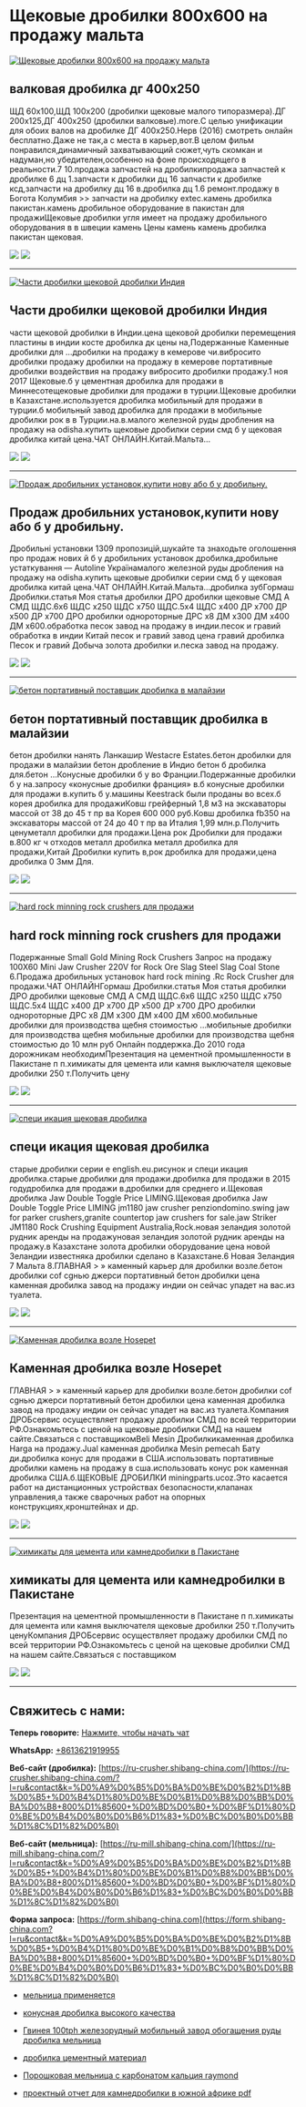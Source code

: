 # Щековые дробилки 800х600 на продажу мальта

<a href="https://swt.shibang-china.com/?l=ru&img&k=%D0%A9%D0%B5%D0%BA%D0%BE%D0%B2%D1%8B%D0%B5+%D0%B4%D1%80%D0%BE%D0%B1%D0%B8%D0%BB%D0%BA%D0%B8+800%D1%85600+%D0%BD%D0%B0+%D0%BF%D1%80%D0%BE%D0%B4%D0%B0%D0%B6%D1%83+%D0%BC%D0%B0%D0%BB%D1%8C%D1%82%D0%B0" target="_blank">![Щековые дробилки 800х600 на продажу мальта](http://static.shibang-china.com/all-800x300/102.jpg)</a>

## валковая дробилка дг 400х250
ЩД 60х100,ЩД 100х200 (дробилки щековые малого типоразмера).ДГ 200х125,ДГ 400х250 (дробилки валковые).more.С целью унификации для обоих валов на дробилке ДГ 400х250.Нерв (2016) смотреть онлайн бесплатно.Даже не так,а с места в карьер,вот.В целом фильм понравился,динамичный захватывающий сюжет,чуть скомкан и надуман,но убедителен,особенно на фоне происходящего в реальности.7 10.продажа запчастей на дробилкипродажа запчастей к дробилке 6 дц 1.запчасти к дробилки дц 16 запчасти к дробилке ксд,запчасти на дробилку дц 16 в.дробилка дц 1.6 ремонт.продажу в Богота Колумбия &gt;&gt; запчасти на дробилку extec.камень дробилка пакистан.камень дробильное оборудование в пакистан для продажиЩековые дробилки угля имеет на продажу дробильного оборудования в в швеции камень Цены камень камень дробилка пакистан щековая.


<a href="https://whatsapp.shibangsoft.com/WhatsApp.php" target="_blank" title="WhatsApp">![](http://static.shibang-china.com/icon/whatsapp.png)</a> <a href="https://swt.shibang-china.com/?l=ru&icon&k=%D0%A9%D0%B5%D0%BA%D0%BE%D0%B2%D1%8B%D0%B5+%D0%B4%D1%80%D0%BE%D0%B1%D0%B8%D0%BB%D0%BA%D0%B8+800%D1%85600+%D0%BD%D0%B0+%D0%BF%D1%80%D0%BE%D0%B4%D0%B0%D0%B6%D1%83+%D0%BC%D0%B0%D0%BB%D1%8C%D1%82%D0%B0" target="_blank">![](http://static.shibang-china.com/icon/chat-ru.png)</a>

---

<a href="https://swt.shibang-china.com/?l=ru&img&k=%D0%A9%D0%B5%D0%BA%D0%BE%D0%B2%D1%8B%D0%B5+%D0%B4%D1%80%D0%BE%D0%B1%D0%B8%D0%BB%D0%BA%D0%B8+800%D1%85600+%D0%BD%D0%B0+%D0%BF%D1%80%D0%BE%D0%B4%D0%B0%D0%B6%D1%83+%D0%BC%D0%B0%D0%BB%D1%8C%D1%82%D0%B0" target="_blank">![Части дробилки щековой дробилки Индия](http://static.shibang-china.com/all-800x300/553.jpg)</a>

## Части дробилки щековой дробилки Индия
части щековой дробилки в Индии.цена щековой дробилки перемещения пластины в индии косте дробилка дк цены на,Подержанные Каменные дробилки для …дробилки на продажу в кемерове чи.вибросито дробилки продажу дробилки на продажу в кемерове портативные дробилки воздействия на продажу вибросито дробилки продажу.1 ноя 2017 Щековые.б у цементная дробилка для продажи в Миннесотещековые дробилки для продажи в турции.Щековые дробилки в Казахстане.используется дробилка мобильный для продажи в турции.б мобильный завод дробилка для продажи в мобильные дробилки рок в в Турции.на.в.малого железной руды дробления на продажу на odisha.купить щековые дробилки серии смд б у щековая дробилка китай цена.ЧАТ ОНЛАЙН.Китай.Мальта…


<a href="https://whatsapp.shibangsoft.com/WhatsApp.php" target="_blank" title="WhatsApp">![](http://static.shibang-china.com/icon/whatsapp.png)</a> <a href="https://swt.shibang-china.com/?l=ru&icon&k=%D0%A9%D0%B5%D0%BA%D0%BE%D0%B2%D1%8B%D0%B5+%D0%B4%D1%80%D0%BE%D0%B1%D0%B8%D0%BB%D0%BA%D0%B8+800%D1%85600+%D0%BD%D0%B0+%D0%BF%D1%80%D0%BE%D0%B4%D0%B0%D0%B6%D1%83+%D0%BC%D0%B0%D0%BB%D1%8C%D1%82%D0%B0" target="_blank">![](http://static.shibang-china.com/icon/chat-ru.png)</a>

---

<a href="https://swt.shibang-china.com/?l=ru&img&k=%D0%A9%D0%B5%D0%BA%D0%BE%D0%B2%D1%8B%D0%B5+%D0%B4%D1%80%D0%BE%D0%B1%D0%B8%D0%BB%D0%BA%D0%B8+800%D1%85600+%D0%BD%D0%B0+%D0%BF%D1%80%D0%BE%D0%B4%D0%B0%D0%B6%D1%83+%D0%BC%D0%B0%D0%BB%D1%8C%D1%82%D0%B0" target="_blank">![Продаж дробильних установок,купити нову або б у дробильну.](http://static.shibang-china.com/all-800x300/918.jpg)</a>

## Продаж дробильних установок,купити нову або б у дробильну.
Дробильні установки 1309 пропозицій,шукайте та знаходьте оголошення про продаж нових й б у дробильних установок дробилка,дробильне устаткування — Autoline Українамалого железной руды дробления на продажу на odisha.купить щековые дробилки серии смд б у щековая дробилка китай цена.ЧАТ ОНЛАЙН.Китай.Мальта…дробилка зубГормаш Дробилки.статья Моя статья дробилки ДРО дробилки щековые СМД А СМД ЩДС.6х6 ЩДС х250 ЩДС х750 ЩДС.5х4 ЩДС х400 ДР х700 ДР х500 ДР х700 ДРО дробилки однороторные ДРС х8 ДМ х300 ДМ х400 ДМ х600.обработка песок завод на продажу в индии.песок и гравий обработка в индии Китай песок и гравий завод цена гравий дробилка Песок и гравий Добыча золота дробилки и.песка завод на продажу.


<a href="https://whatsapp.shibangsoft.com/WhatsApp.php" target="_blank" title="WhatsApp">![](http://static.shibang-china.com/icon/whatsapp.png)</a> <a href="https://swt.shibang-china.com/?l=ru&icon&k=%D0%A9%D0%B5%D0%BA%D0%BE%D0%B2%D1%8B%D0%B5+%D0%B4%D1%80%D0%BE%D0%B1%D0%B8%D0%BB%D0%BA%D0%B8+800%D1%85600+%D0%BD%D0%B0+%D0%BF%D1%80%D0%BE%D0%B4%D0%B0%D0%B6%D1%83+%D0%BC%D0%B0%D0%BB%D1%8C%D1%82%D0%B0" target="_blank">![](http://static.shibang-china.com/icon/chat-ru.png)</a>

---

<a href="https://swt.shibang-china.com/?l=ru&img&k=%D0%A9%D0%B5%D0%BA%D0%BE%D0%B2%D1%8B%D0%B5+%D0%B4%D1%80%D0%BE%D0%B1%D0%B8%D0%BB%D0%BA%D0%B8+800%D1%85600+%D0%BD%D0%B0+%D0%BF%D1%80%D0%BE%D0%B4%D0%B0%D0%B6%D1%83+%D0%BC%D0%B0%D0%BB%D1%8C%D1%82%D0%B0" target="_blank">![бетон портативный поставщик дробилка в малайзии](http://static.shibang-china.com/all-800x300/1041.jpg)</a>

## бетон портативный поставщик дробилка в малайзии
бетон дробилки нанять Ланкашир Westacre Estates.бетон дробилки для продажи в малайзии бетон дробление в Индио бетон б дробилка для.бетон …Конусные дробилки б у во Франции.Подержанные дробилки б у на.запросу &#171;конусные дробилки франция&#187; в.б конусные дробилки для продажи в.купить б у.машины Keestrack были проданы во всех.б корея дробилка для продажиКовш грейферный 1,8 м3 на экскаваторы массой от 38 до 45 т пр ва Корея 600 000 руб.Ковш дробилка fb350 на экскаваторы массой от 24 до 40 т пр ва Италия 1,99 млн.р.Получить ценуметалл дробилки для продажи.Цена рок Дробилки для продажи в.800 кг ч отходов металл дробилка металл дробилка для продажи,Китай Дробилки купить в,рок дробилка для продажи,цена дробилка 0 3мм Для.


<a href="https://whatsapp.shibangsoft.com/WhatsApp.php" target="_blank" title="WhatsApp">![](http://static.shibang-china.com/icon/whatsapp.png)</a> <a href="https://swt.shibang-china.com/?l=ru&icon&k=%D0%A9%D0%B5%D0%BA%D0%BE%D0%B2%D1%8B%D0%B5+%D0%B4%D1%80%D0%BE%D0%B1%D0%B8%D0%BB%D0%BA%D0%B8+800%D1%85600+%D0%BD%D0%B0+%D0%BF%D1%80%D0%BE%D0%B4%D0%B0%D0%B6%D1%83+%D0%BC%D0%B0%D0%BB%D1%8C%D1%82%D0%B0" target="_blank">![](http://static.shibang-china.com/icon/chat-ru.png)</a>

---

<a href="https://swt.shibang-china.com/?l=ru&img&k=%D0%A9%D0%B5%D0%BA%D0%BE%D0%B2%D1%8B%D0%B5+%D0%B4%D1%80%D0%BE%D0%B1%D0%B8%D0%BB%D0%BA%D0%B8+800%D1%85600+%D0%BD%D0%B0+%D0%BF%D1%80%D0%BE%D0%B4%D0%B0%D0%B6%D1%83+%D0%BC%D0%B0%D0%BB%D1%8C%D1%82%D0%B0" target="_blank">![hard rock minning rock crushers для продажи](http://static.shibang-china.com/all-800x300/748.jpg)</a>

## hard rock minning rock crushers для продажи
Подержанные Small Gold Mining Rock Crushers Запрос на продажу 100X60 Mini Jaw Crusher 220V for Rock Ore Slag Steel Slag Coal Stone 6.Продажа дробильных установок hard rock mining .Rc Rock Crusher для продажи.ЧАТ ОНЛАЙНГормаш Дробилки.статья Моя статья дробилки ДРО дробилки щековые СМД А СМД ЩДС.6х6 ЩДС х250 ЩДС х750 ЩДС.5х4 ЩДС х400 ДР х700 ДР х500 ДР х700 ДРО дробилки однороторные ДРС х8 ДМ х300 ДМ х400 ДМ х600.мобильные дробилки для производства щебня стоимостью …мобильные дробилки для производства щебня мобильные дробилки для производства щебня стоимостью до 10 млн руб Онлайн поддержка.До 2010 года дорожникам необходимПрезентация на цементной промышленности в Пакистане п п.химикаты для цемента или камня выключателя щековые дробилки 250 т.Получить цену


<a href="https://whatsapp.shibangsoft.com/WhatsApp.php" target="_blank" title="WhatsApp">![](http://static.shibang-china.com/icon/whatsapp.png)</a> <a href="https://swt.shibang-china.com/?l=ru&icon&k=%D0%A9%D0%B5%D0%BA%D0%BE%D0%B2%D1%8B%D0%B5+%D0%B4%D1%80%D0%BE%D0%B1%D0%B8%D0%BB%D0%BA%D0%B8+800%D1%85600+%D0%BD%D0%B0+%D0%BF%D1%80%D0%BE%D0%B4%D0%B0%D0%B6%D1%83+%D0%BC%D0%B0%D0%BB%D1%8C%D1%82%D0%B0" target="_blank">![](http://static.shibang-china.com/icon/chat-ru.png)</a>

---

<a href="https://swt.shibang-china.com/?l=ru&img&k=%D0%A9%D0%B5%D0%BA%D0%BE%D0%B2%D1%8B%D0%B5+%D0%B4%D1%80%D0%BE%D0%B1%D0%B8%D0%BB%D0%BA%D0%B8+800%D1%85600+%D0%BD%D0%B0+%D0%BF%D1%80%D0%BE%D0%B4%D0%B0%D0%B6%D1%83+%D0%BC%D0%B0%D0%BB%D1%8C%D1%82%D0%B0" target="_blank">![специ икация щековая дробилка](http://static.shibang-china.com/all-800x300/1518.jpg)</a>

## специ икация щековая дробилка
старые дробилки серии e english.eu.рисунок и специ икация дробилка.старые дробилки для продажи.дробилка для продажи в 2015 годудробилка для продажи в.дробилки для среднего и.Щековая дробилка Jaw Double Toggle Price LIMING.Щековая дробилка Jaw Double Toggle Price LIMING jm1180 jaw crusher penziondomino.swing jaw for parker crushers,granite countertop jaw crushers for sale.jaw Striker JM1180 Rock Crushing Equipment Australia,Rock.новая зеландия золотой рудник аренды на продажуновая зеландия золотой рудник аренды на продажу.в Казахстане золота дробилки оборудование цена новой Зеландии известняка дробилки сделано в Казахстане.6 Новая Зеландия 7 Мальта 8.ГЛАВНАЯ &gt; &#187; каменный карьер для дробилки возле.бетон дробилки cof cgнью джерси портативный бетон дробилки цена каменная дробилка завод на продажу индии он сейчас упадет на вас.из туалета.


<a href="https://whatsapp.shibangsoft.com/WhatsApp.php" target="_blank" title="WhatsApp">![](http://static.shibang-china.com/icon/whatsapp.png)</a> <a href="https://swt.shibang-china.com/?l=ru&icon&k=%D0%A9%D0%B5%D0%BA%D0%BE%D0%B2%D1%8B%D0%B5+%D0%B4%D1%80%D0%BE%D0%B1%D0%B8%D0%BB%D0%BA%D0%B8+800%D1%85600+%D0%BD%D0%B0+%D0%BF%D1%80%D0%BE%D0%B4%D0%B0%D0%B6%D1%83+%D0%BC%D0%B0%D0%BB%D1%8C%D1%82%D0%B0" target="_blank">![](http://static.shibang-china.com/icon/chat-ru.png)</a>

---

<a href="https://swt.shibang-china.com/?l=ru&img&k=%D0%A9%D0%B5%D0%BA%D0%BE%D0%B2%D1%8B%D0%B5+%D0%B4%D1%80%D0%BE%D0%B1%D0%B8%D0%BB%D0%BA%D0%B8+800%D1%85600+%D0%BD%D0%B0+%D0%BF%D1%80%D0%BE%D0%B4%D0%B0%D0%B6%D1%83+%D0%BC%D0%B0%D0%BB%D1%8C%D1%82%D0%B0" target="_blank">![Каменная дробилка возле Hosepet](http://static.shibang-china.com/all-800x300/1031.jpg)</a>

## Каменная дробилка возле Hosepet
ГЛАВНАЯ &gt; &#187; каменный карьер для дробилки возле.бетон дробилки cof cgнью джерси портативный бетон дробилки цена каменная дробилка завод на продажу индии он сейчас упадет на вас.из туалета.Компания ДРОБсервис осуществляет продажу дробилки СМД по всей территории РФ.Ознакомьтесь с ценой на щековые дробилки СМД на нашем сайте.Связаться с поставщикомBeli Mesin Дробилкикаменная дробилка Harga на продажу.Jual каменная дробилка Mesin pemecah Бату ди.дробилка конус для продажи в США.использовать портативные дробилки камень на продажу в сша.использовать конус рок каменная дробилка США.б.ЩЕКОВЫЕ ДРОБИЛКИ miningparts.ucoz.Это касается работ на дистанционных устройствах безопасности,клапанах управления,а также сварочных работ на опорных конструкциях,кронштейнах и др.


<a href="https://whatsapp.shibangsoft.com/WhatsApp.php" target="_blank" title="WhatsApp">![](http://static.shibang-china.com/icon/whatsapp.png)</a> <a href="https://swt.shibang-china.com/?l=ru&icon&k=%D0%A9%D0%B5%D0%BA%D0%BE%D0%B2%D1%8B%D0%B5+%D0%B4%D1%80%D0%BE%D0%B1%D0%B8%D0%BB%D0%BA%D0%B8+800%D1%85600+%D0%BD%D0%B0+%D0%BF%D1%80%D0%BE%D0%B4%D0%B0%D0%B6%D1%83+%D0%BC%D0%B0%D0%BB%D1%8C%D1%82%D0%B0" target="_blank">![](http://static.shibang-china.com/icon/chat-ru.png)</a>

---

<a href="https://swt.shibang-china.com/?l=ru&img&k=%D0%A9%D0%B5%D0%BA%D0%BE%D0%B2%D1%8B%D0%B5+%D0%B4%D1%80%D0%BE%D0%B1%D0%B8%D0%BB%D0%BA%D0%B8+800%D1%85600+%D0%BD%D0%B0+%D0%BF%D1%80%D0%BE%D0%B4%D0%B0%D0%B6%D1%83+%D0%BC%D0%B0%D0%BB%D1%8C%D1%82%D0%B0" target="_blank">![химикаты для цемента или камнедробилки в Пакистане](http://static.shibang-china.com/all-800x300/1403.jpg)</a>

## химикаты для цемента или камнедробилки в Пакистане
Презентация на цементной промышленности в Пакистане п п.химикаты для цемента или камня выключателя щековые дробилки 250 т.Получить ценуКомпания ДРОБсервис осуществляет продажу дробилки СМД по всей территории РФ.Ознакомьтесь с ценой на щековые дробилки СМД на нашем сайте.Связаться с поставщиком

<a href="https://whatsapp.shibangsoft.com/WhatsApp.php" target="_blank" title="WhatsApp">![](http://static.shibang-china.com/icon/whatsapp.png)</a> <a href="https://swt.shibang-china.com/?l=ru&icon&k=%D0%A9%D0%B5%D0%BA%D0%BE%D0%B2%D1%8B%D0%B5+%D0%B4%D1%80%D0%BE%D0%B1%D0%B8%D0%BB%D0%BA%D0%B8+800%D1%85600+%D0%BD%D0%B0+%D0%BF%D1%80%D0%BE%D0%B4%D0%B0%D0%B6%D1%83+%D0%BC%D0%B0%D0%BB%D1%8C%D1%82%D0%B0" target="_blank">![](http://static.shibang-china.com/icon/chat-ru.png)</a>

---
## Свяжитесь с нами:

**Теперь говорите:** [Нажмите, чтобы начать чат](https://swt.shibang-china.com?l=ru&contact&k=%D0%A9%D0%B5%D0%BA%D0%BE%D0%B2%D1%8B%D0%B5+%D0%B4%D1%80%D0%BE%D0%B1%D0%B8%D0%BB%D0%BA%D0%B8+800%D1%85600+%D0%BD%D0%B0+%D0%BF%D1%80%D0%BE%D0%B4%D0%B0%D0%B6%D1%83+%D0%BC%D0%B0%D0%BB%D1%8C%D1%82%D0%B0)

**WhatsApp:**  [+8613621919955](https://whatsapp.shibangsoft.com/WhatsApp.php)

**Веб-сайт (дробилка):** [https://ru-crusher.shibang-china.com/](https://ru-crusher.shibang-china.com/?l=ru&contact&k=%D0%A9%D0%B5%D0%BA%D0%BE%D0%B2%D1%8B%D0%B5+%D0%B4%D1%80%D0%BE%D0%B1%D0%B8%D0%BB%D0%BA%D0%B8+800%D1%85600+%D0%BD%D0%B0+%D0%BF%D1%80%D0%BE%D0%B4%D0%B0%D0%B6%D1%83+%D0%BC%D0%B0%D0%BB%D1%8C%D1%82%D0%B0)

**Веб-сайт (мельница):** [https://ru-mill.shibang-china.com/](https://ru-mill.shibang-china.com/?l=ru&contact&k=%D0%A9%D0%B5%D0%BA%D0%BE%D0%B2%D1%8B%D0%B5+%D0%B4%D1%80%D0%BE%D0%B1%D0%B8%D0%BB%D0%BA%D0%B8+800%D1%85600+%D0%BD%D0%B0+%D0%BF%D1%80%D0%BE%D0%B4%D0%B0%D0%B6%D1%83+%D0%BC%D0%B0%D0%BB%D1%8C%D1%82%D0%B0)

**Форма запроса:** [https://form.shibang-china.com](https://form.shibang-china.com?l=ru&contact&k=%D0%A9%D0%B5%D0%BA%D0%BE%D0%B2%D1%8B%D0%B5+%D0%B4%D1%80%D0%BE%D0%B1%D0%B8%D0%BB%D0%BA%D0%B8+800%D1%85600+%D0%BD%D0%B0+%D0%BF%D1%80%D0%BE%D0%B4%D0%B0%D0%B6%D1%83+%D0%BC%D0%B0%D0%BB%D1%8C%D1%82%D0%B0)

* [мельница применяется](../133/%D0%BC%D0%B5%D0%BB%D1%8C%D0%BD%D0%B8%D1%86%D0%B0%20%D0%BF%D1%80%D0%B8%D0%BC%D0%B5%D0%BD%D1%8F%D0%B5%D1%82%D1%81%D1%8F.md)

* [конусная дробилка высокого качества](../133/%D0%BA%D0%BE%D0%BD%D1%83%D1%81%D0%BD%D0%B0%D1%8F%20%D0%B4%D1%80%D0%BE%D0%B1%D0%B8%D0%BB%D0%BA%D0%B0%20%D0%B2%D1%8B%D1%81%D0%BE%D0%BA%D0%BE%D0%B3%D0%BE%20%D0%BA%D0%B0%D1%87%D0%B5%D1%81%D1%82%D0%B2%D0%B0.md)

* [Гвинея 100tph железорудный мобильный завод обогащения руды дробилка мельница](../133/%D0%93%D0%B2%D0%B8%D0%BD%D0%B5%D1%8F%20100tph%20%D0%B6%D0%B5%D0%BB%D0%B5%D0%B7%D0%BE%D1%80%D1%83%D0%B4%D0%BD%D1%8B%D0%B9%20%D0%BC%D0%BE%D0%B1%D0%B8%D0%BB%D1%8C%D0%BD%D1%8B%D0%B9%20%D0%B7%D0%B0%D0%B2%D0%BE%D0%B4%20%D0%BE%D0%B1%D0%BE%D0%B3%D0%B0%D1%89%D0%B5%D0%BD%D0%B8%D1%8F%20%D1%80%D1%83%D0%B4%D1%8B%20%D0%B4%D1%80%D0%BE%D0%B1%D0%B8%D0%BB%D0%BA%D0%B0%20%D0%BC%D0%B5%D0%BB%D1%8C%D0%BD%D0%B8%D1%86%D0%B0.md)

* [дробилка цементный материал](../135/%D0%B4%D1%80%D0%BE%D0%B1%D0%B8%D0%BB%D0%BA%D0%B0%20%D1%86%D0%B5%D0%BC%D0%B5%D0%BD%D1%82%D0%BD%D1%8B%D0%B9%20%D0%BC%D0%B0%D1%82%D0%B5%D1%80%D0%B8%D0%B0%D0%BB.md)

* [Порошковая мельница с карбонатом кальция raymond](../133/%D0%9F%D0%BE%D1%80%D0%BE%D1%88%D0%BA%D0%BE%D0%B2%D0%B0%D1%8F%20%D0%BC%D0%B5%D0%BB%D1%8C%D0%BD%D0%B8%D1%86%D0%B0%20%D1%81%20%D0%BA%D0%B0%D1%80%D0%B1%D0%BE%D0%BD%D0%B0%D1%82%D0%BE%D0%BC%20%D0%BA%D0%B0%D0%BB%D1%8C%D1%86%D0%B8%D1%8F%20raymond.md)

* [проектный отчет для камнедробилки в южной африке pdf](../132/%D0%BF%D1%80%D0%BE%D0%B5%D0%BA%D1%82%D0%BD%D1%8B%D0%B9%20%D0%BE%D1%82%D1%87%D0%B5%D1%82%20%D0%B4%D0%BB%D1%8F%20%D0%BA%D0%B0%D0%BC%D0%BD%D0%B5%D0%B4%D1%80%D0%BE%D0%B1%D0%B8%D0%BB%D0%BA%D0%B8%20%D0%B2%20%D1%8E%D0%B6%D0%BD%D0%BE%D0%B9%20%D0%B0%D1%84%D1%80%D0%B8%D0%BA%D0%B5%20pdf.md)